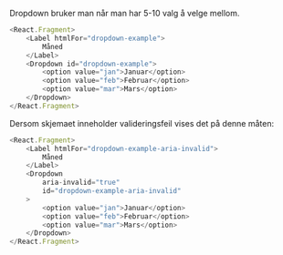 Dropdown bruker man når man har 5-10 valg å velge mellom.

```js
<React.Fragment>
    <Label htmlFor="dropdown-example">
        Måned
    </Label>
    <Dropdown id="dropdown-example">
        <option value="jan">Januar</option>
        <option value="feb">Februar</option>
        <option value="mar">Mars</option>
    </Dropdown>
</React.Fragment>
```

Dersom skjemaet inneholder valideringsfeil vises det på denne måten:

```js
<React.Fragment>
    <Label htmlFor="dropdown-example-aria-invalid">
        Måned
    </Label>
    <Dropdown
        aria-invalid="true"
        id="dropdown-example-aria-invalid"
    >
        <option value="jan">Januar</option>
        <option value="feb">Februar</option>
        <option value="mar">Mars</option>
    </Dropdown>
</React.Fragment>
```
